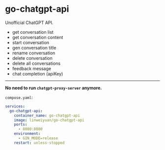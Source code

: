 # go-chatgpt-api

Unofficial ChatGPT API.

- get conversation list
- get conversation content
- start conversation
- gen conversation title
- rename conversation
- delete conversation
- delete all conversations
- feedback message
- chat completion (apiKey)

---

**No need to run `chatgpt-proxy-server` anymore.**

`compose.yaml`:
```yaml
services:
  go-chatgpt-api:
    container_name: go-chatgpt-api
    image: linweiyuan/go-chatgpt-api
    ports:
      - 8080:8080
    environment:
      - GIN_MODE=release
    restart: unless-stopped
```
